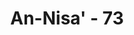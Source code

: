 ---
title: "An-Nisa' - 73"
no: 73
arabic_no: ٧٣
ayah: وَلَىِٕنْ اَصَابَكُمْ فَضْلٌ مِّنَ اللّٰهِ لَيَقُوْلَنَّ كَاَنْ لَّمْ تَكُنْۢ بَيْنَكُمْ وَبَيْنَهٗ مَوَدَّةٌ يّٰلَيْتَنِيْ كُنْتُ مَعَهُمْ فَاَفُوْزَ فَوْزًا عَظِيْمًا 
translation: "Dan sungguh, jika kamu mendapat karunia (kemenangan) dari Allah, tentulah dia mengatakan seakan-akan belum pernah ada hubungan kasih sayang antara kamu dengan dia, “Wahai, sekiranya aku bersama mereka, tentu aku akan memperoleh kemenangan yang agung (pula).”"
tafsir: "Ayat ini menambah penjelasan tentang sikap kaum munafik dan orang yang lemah iman. Jika kaum Muslimin memperoleh kemenangan dalam peperangan melawan orang kafir maka mereka ini berkata, \"Andaikata saya ikut dengan mereka dalam peperangan, tentulah saya mendapat keuntungan yang besar dengan memperoleh harta rampasan yang banyak.\"\n\nUcapan seperti ini menggambarkan seakan-akan mereka adalah orang lain yang tidak mempunyai hubungan silaturrahmi sedikit pun dengan kaum Muslimin, padahal mereka telah bergabung dengan kaum Muslimin dan telah hidup bersama mereka dalam suasana yang aman dan baik, tetapi dalam hati mereka tersimpan rasa hasad dan dengki yang mendalam."
---